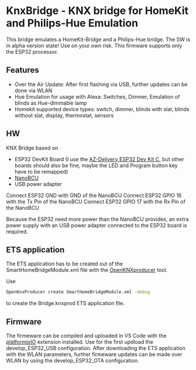# KnxBridge -  KNX bridge for HomeKit and Philips-Hue Emulation

This bridge emulates a HomeKit-Bridge and a Philips-Hue bridge.
The SW is in alpha version state! Use on your own risk.
This firmware supports only the ESP32 processor.

## Features
- Over the Air Update: After first flashing via USB, further updates can be done via WLAN
- Hue Emulation for usage with Alexa: Switches, Dimmer, Emulation of blinds as Hue-dimmable lamp
- Homekit supported device types: switch, dimmer, blinds with slat, blinds without slat, display, thermostat, sensors

## HW

KNX Bridge based on 
- ESP32 DevKit Board (I use the [AZ-Delivery ESP32 Dev Kit C](https://www.az-delivery.de/en/products/esp32-developmentboard), but other boards should also be fine, maybe the LED and Program button key have to be remapped)
- [NanoBCU](https://github.com/OpenKNX/OpenKNX/wiki/NanoBCU) 
- USB power adapter

Connect ESP32 GND with GND of the NanoBCU
Connect ESP32 GPIO 16 with the Tx Pin of the NanoBCU
Connect ESP32 GPIO 17 with the Rx Pin of the NanoBCU

Because the ESP32 need more power than the NanoBCU provides, an extra power supply with an USB power adapter connected to the ESP32 board is required.


## ETS application

The ETS application has to be created out of the SmartHomeBridgeModule.xml file with the [OpenKNXproducer](https://github.com/OpenKNX/OpenKNXproducer) tool.

Use
```bash
OpenKnxProducer create SmartHomeBridgeModule.xml -debug
```
to create the Bridge.knxprod ETS application file.

## Firmware

The firmeware can be compiled and uploaded in VS Code with the [platformioIO](https://docs.platformio.org/en/latest/integration/ide/vscode.html#ide-vscode) extension installed.
Use for the first updload the develop_ESP32_USB configuration. After downloading the ETS application with the WLAN parameters, further firmeware updates can be made over WLAN by using the develop_ESP32_OTA configuration.

